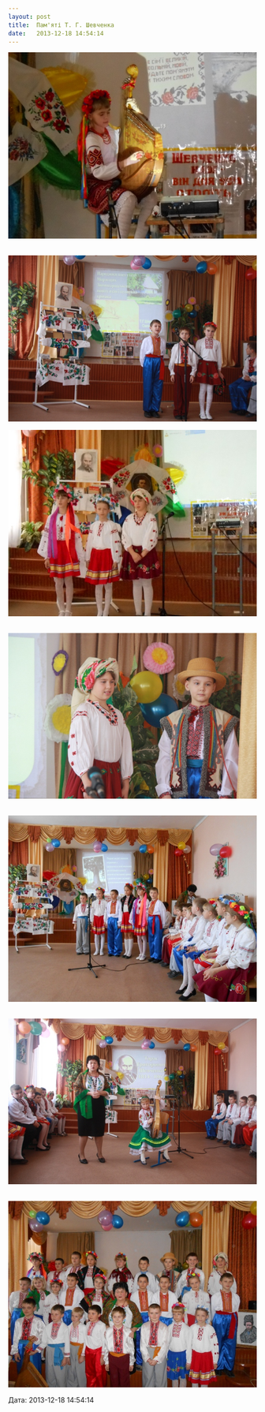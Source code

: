 ```yaml
---
layout: post
title:  Пам'яті Т. Г. Шевченка
date:   2013-12-18 14:54:14
---
```

![](/assets/tiger-1387371012.jpg)

 ![](/assets/tiger-1387371050.jpg)

![](/assets/tiger-1387371084.jpg)

 ![](/assets/tiger-1387371119.jpg)

 ![](/assets/tiger-1387371159.jpg)

 ![](/assets/tiger-1387371195.jpg)

 ![](/assets/tiger-1387371230.jpg)

  
Дата: 2013-12-18 14:54:14